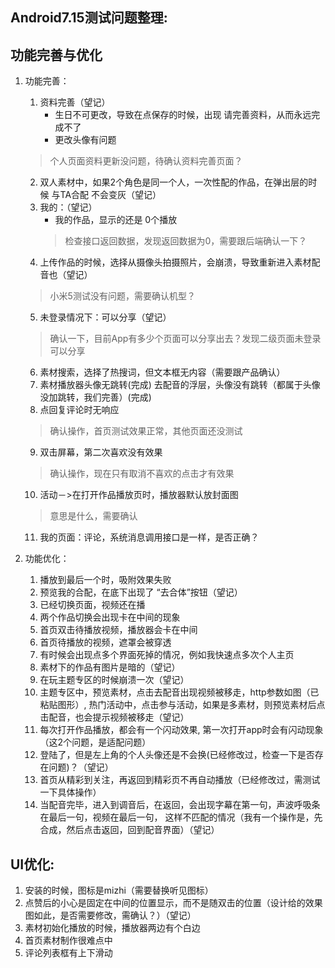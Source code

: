 ## Android7.15测试问题整理:
## 功能完善与优化
1. 功能完善：
	1. 资料完善（望记）
		* 生日不可更改，导致在点保存的时候，出现 请完善资料，从而永远完成不了  
		* 更改头像有问题
    > 个人页面资料更新没问题，待确认资料完善页面？
	2. 双人素材中，如果2个角色是同一个人，一次性配的作品，在弹出层的时候 与TA合配 不会变灰（望记）
	3. 我的：（望记）
		* 我的作品，显示的还是 0个播放  
		>检查接口返回数据，发现返回数据为0，需要跟后端确认一下？
	4. 上传作品的时候，选择从摄像头拍摄照片，会崩溃，导致重新进入素材配音也（望记）
	  > 小米5测试没有问题，需要确认机型？
	5. 未登录情况下：可以分享（望记）
	  > 确认一下，目前App有多少个页面可以分享出去？发现二级页面未登录可以分享
	6. 素材搜索，选择了热搜词，但文本框无内容（需要跟产品确认）
	7. 素材播放器头像无跳转(完成)
	  去配音的浮层，头像没有跳转（都属于头像没加跳转，我们完善）(完成)
	8. 点回复评论时无响应
	  > 确认操作，首页测试效果正常，其他页面还没测试
	9. 双击屏幕，第二次喜欢没有效果
	  > 确认操作，现在只有取消不喜欢的点击才有效果
	10. 活动－>在打开作品播放页时，播放器默认放封面图
	  > 意思是什么，需要确认
	11. 我的页面：评论，系统消息调用接口是一样，是否正确？

2. 功能优化：
	1. 播放到最后一个时，吸附效果失败
	2. 预览我的合配，在底下出现了 “去合体”按钮（望记）
	3. 已经切换页面，视频还在播
	4. 两个作品切换会出现卡在中间的现象
	5. 首页双击待播放视频，播放器会卡在中间
	6. 首页待播放的视频，遮罩会被穿透
	7. 有时候会出现点多个界面死掉的情况，例如我快速点多次个人主页
	8. 素材下的作品有图片是暗的（望记）
	9. 在玩主题专区的时候崩溃一次（望记）
	10. 主题专区中，预览素材，点击去配音出现视频被移走，http参数如图（已粘贴图形）,
  	  热门活动中，点击参与活动，如果是多素材，则预览素材后点击配音，也会提示视频被移走（望记）
	11. 每次打开作品播放，都会有一个闪动效果,
	    第一次打开app时会有闪动现象（这2个问题，是适配问题）
	12. 登陆了，但是左上角的个人头像还是不会换(已经修改过，检查一下是否存在问题)？（望记）
	13. 首页从精彩到关注，再返回到精彩页不再自动播放（已经修改过，需测试一下具体操作）
	14. 当配音完毕，进入到调音后，在返回，会出现字幕在第一句，声波呼吸条在最后一句，视频在最后一句，
      这样不匹配的情况（我有一个操作是，先合成，然后点击返回，回到配音界面）（望记）

## UI优化:
1. 安装的时候，图标是mizhi（需要替换听见图标）
2. 点赞后的小心是固定在中间的位置显示，而不是随双击的位置（设计给的效果图如此，是否需要修改，需确认？）（望记）
3. 素材初始化播放的时候，播放器两边有个白边
4. 首页素材制作很难点中
5. 评论列表框有上下滑动
